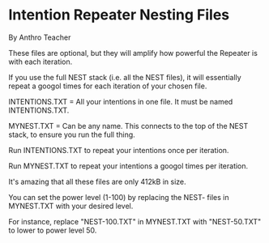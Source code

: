 # Intention Repeater Nesting Files

By Anthro Teacher

These files are optional, but they will amplify how powerful the Repeater is with each iteration.

If you use the full NEST stack (i.e. all the NEST files), it will essentially repeat a googol times for each iteration of your chosen file.

INTENTIONS.TXT = All your intentions in one file. It must be named INTENTIONS.TXT.

MYNEST.TXT = Can be any name. This connects to the top of the NEST stack, to ensure you run the full thing.

Run INTENTIONS.TXT to repeat your intentions once per iteration.

Run MYNEST.TXT to repeat your intentions a googol times per iteration.

It's amazing that all these files are only 412kB in size.

You can set the power level (1-100) by replacing the NEST- files in MYNEST.TXT with your desired level.

For instance, replace "NEST-100.TXT" in MYNEST.TXT with "NEST-50.TXT" to lower to power level 50.
